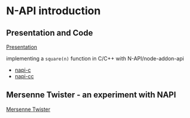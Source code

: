 # N-API introduction

## Presentation and Code

[Presentation](https://docs.google.com/presentation/d/1fkB65chOx4ZZTwrPW0RJWvRKPKwWVc-rsNeFeQ4x6Ts/edit?usp=sharing)

implementing a `square(n)` function in C/C++ with N-API/node-addon-api

- [napi-c](napi-c/README.md)
- [napi-cc](napi-cc/README.md)

## Mersenne Twister - an experiment with NAPI

[Mersenne Twister](napi-mersenne-twister/README.md)